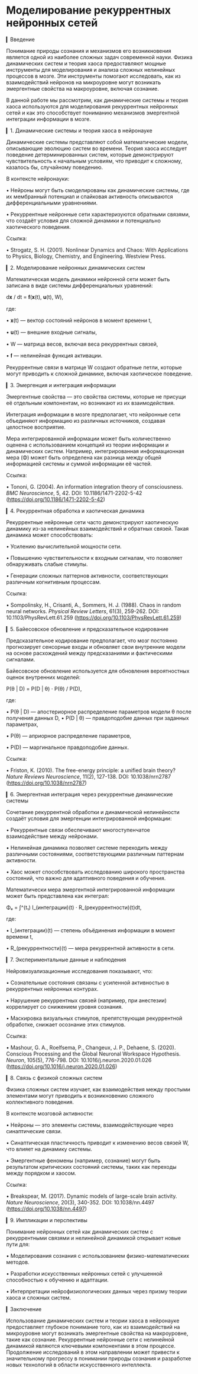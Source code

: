# Моделирование рекуррентных нейронных сетей


▎Введение

Понимание природы сознания и механизмов его возникновения является одной из наиболее сложных задач современной науки. 
Физика динамических систем и теория хаоса предоставляют мощные инструменты для моделирования и анализа сложных нелинейных процессов в мозге. 
Эти инструменты помогают исследовать, как из взаимодействий нейронов на микроуровне могут возникать эмергентные свойства на макроуровне, включая сознание.

В данной работе мы рассмотрим, как динамические системы и теория хаоса используются для моделирования рекуррентных нейронных сетей и как это способствует пониманию механизмов эмергентной интеграции информации в мозге.

▎1. Динамические системы и теория хаоса в нейронауке

Динамические системы представляют собой математические модели, описывающие эволюцию систем во времени. Теория хаоса исследует поведение детерминированных систем, которые демонстрируют чувствительность к начальным условиям, что приводит к сложному, казалось бы, случайному поведению.

В контексте нейронауки:

• Нейроны могут быть смоделированы как динамические системы, где их мембранный потенциал и спайковая активность описываются дифференциальными уравнениями.

• Рекуррентные нейронные сети характеризуются обратными связями, что создаёт условия для сложной динамики и потенциально хаотического поведения.
  
Ссылка:

• Strogatz, S. H. (2001). Nonlinear Dynamics and Chaos: With Applications to Physics, Biology, Chemistry, and Engineering. Westview Press.

▎2. Моделирование нейронных динамических систем

Математическая модель динамики нейронной сети может быть записана в виде системы дифференциальных уравнений:

d𝐱 / dt = 𝐟(𝐱(t), 𝐮(t), W),


где:

• 𝐱(t) — вектор состояний нейронов в момент времени t,

• 𝐮(t) — внешние входные сигналы,

• W — матрица весов, включая веса рекуррентных связей,

• 𝐟 — нелинейная функция активации.

Рекуррентные связи в матрице W создают обратные петли, которые могут приводить к сложной динамике, включая хаотическое поведение.

▎3. Эмергенция и интеграция информации

Эмергентные свойства — это свойства системы, которые не присущи её отдельным компонентам, но возникают из их взаимодействия.

Интеграция информации в мозге предполагает, что нейронные сети объединяют информацию из различных источников, создавая целостное восприятие.

Мера интегрированной информации может быть количественно оценена с использованием концепций из теории информации и динамических систем. Например, интегрированная информационная мера (Φ) может быть определена как разница между общей информацией системы и суммой информации её частей.

Ссылка:

• Tononi, G. (2004). An information integration theory of consciousness. *BMC Neuroscience*, 5, 42. DOI: 10.1186/1471-2202-5-42 (https://doi.org/10.1186/1471-2202-5-42)

▎4. Рекуррентная обработка и хаотическая динамика

Рекуррентные нейронные сети часто демонстрируют хаотическую динамику из-за нелинейных взаимодействий и обратных связей. Такая динамика может способствовать:

• Усилению вычислительной мощности сети.

• Повышению чувствительности к входным сигналам, что позволяет обнаруживать слабые стимулы.

• Генерации сложных паттернов активности, соответствующих различным когнитивным процессам.

Ссылка:

• Sompolinsky, H., Crisanti, A.,  Sommers, H. J. (1988). Chaos in random neural networks. *Physical Review Letters*, 61(3), 259-262. DOI: 10.1103/PhysRevLett.61.259 (https://doi.org/10.1103/PhysRevLett.61.259)

▎5. Байесовское обновление и предсказательное кодирование

Предсказательное кодирование предполагает, что мозг постоянно прогнозирует сенсорные входы и обновляет свои внутренние модели на основе расхождений между предсказаниями и фактическими сигналами.

Байесовское обновление используется для обновления вероятностных оценок внутренних моделей:

P(θ | D) = P(D | θ) ⋅ P(θ) / P(D),


где:

• P(θ | D) — апостериорное распределение параметров модели θ после получения данных D,
• P(D | θ) — правдоподобие данных при заданных параметрах,

• P(θ) — априорное распределение параметров,

• P(D) — маргинальное правдоподобие данных.

Ссылка:

• Friston, K. (2010). The free-energy principle: a unified brain theory? *Nature Reviews Neuroscience*, 11(2), 127-138. DOI: 10.1038/nrn2787 (https://doi.org/10.1038/nrn2787)

▎6. Эмергентная интеграция через рекуррентные динамические системы

Сочетание рекуррентной обработки и динамической нелинейности создаёт условия для эмергенции интегрированной информации:

• Рекуррентные связи обеспечивают многоступенчатое взаимодействие между нейронами.

• Нелинейная динамика позволяет системе переходить между различными состояниями, соответствующими различным паттернам активности.

• Хаос может способствовать исследованию широкого пространства состояний, что важно для адаптивного поведения и обучения.

Математически мера эмергентной интегрированной информации может быть представлена как интеграл:

Φₑ = ∫[](t₀)^(t₁) I_(интеграции)(t) ⋅ R_(рекуррентности)(t)dt,


где:

• I_(интеграции)(t) — степень объёдинения информации в момент времени t,

• R_(рекуррентности)(t) — мера рекуррентной активности в сети.

▎7. Экспериментальные данные и наблюдения

Нейровизуализационные исследования показывают, что:

• Сознательные состояния связаны с усиленной активностью в рекуррентных нейронных контурах.

• Нарушение рекуррентных связей (например, при анестезии) коррелирует со снижением уровня сознания.

• Маскировка визуальных стимулов, препятствующая рекуррентной обработке, снижает осознание этих стимулов.

Ссылка:

• Mashour, G. A., Roelfsema, P., Changeux, J. P.,  Dehaene, S. (2020). Conscious Processing and the Global Neuronal Workspace Hypothesis. *Neuron*, 105(5), 776-798. DOI: 10.1016/j.neuron.2020.01.026 (https://doi.org/10.1016/j.neuron.2020.01.026)

▎8. Связь с физикой сложных систем

Физика сложных систем изучает, как взаимодействия между простыми элементами могут приводить к возникновению сложного коллективного поведения.

В контексте мозговой активности:

• Нейроны — это элементы системы, взаимодействующие через синаптические связи.

• Синаптическая пластичность приводит к изменению весов связей W, что влияет на динамику системы.

• Эмергентные феномены (например, сознание) могут быть результатом критических состояний системы, таких как переходы между порядком и хаосом.

Ссылка:

• Breakspear, M. (2017). Dynamic models of large-scale brain activity. *Nature Neuroscience*, 20(3), 340-352. DOI: 10.1038/nn.4497 (https://doi.org/10.1038/nn.4497)

▎9. Импликации и перспективы

Понимание нейронных сетей как динамических систем с рекуррентными связями и нелинейной динамикой открывает новые пути для:

• Моделирования сознания с использованием физико-математических методов.

• Разработки искусственных нейронных сетей с улучшенной способностью к обучению и адаптации.

• Интерпретации нейрофизиологических данных через призму теории хаоса и сложных систем.

▎Заключение

Использование динамических систем и теории хаоса в нейронауке предоставляет глубокое понимание того, как из взаимодействий на микроуровне могут возникать эмергентные свойства на макроуровне, такие как сознание. Рекуррентные нейронные сети с нелинейной динамикой являются ключевыми компонентами в этом процессе. Продолжение исследований в этом направлении может привести к значительному прогрессу в понимании природы сознания и разработке новых технологий в области искусственного интеллекта.

